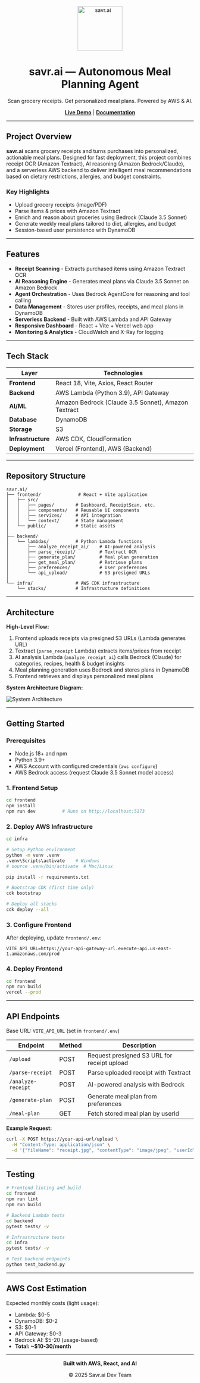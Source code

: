 <div align="center">
  <img src="frontend/public/savricon.png" alt="savr.ai" width="120"/>
  <h1>savr.ai — Autonomous Meal Planning Agent</h1>
  <p>Scan grocery receipts. Get personalized meal plans. Powered by AWS & AI.</p>
  
  **[Live Demo](https://savr-ai-one.vercel.app)** | **[Documentation](./DEPLOYMENT_GUIDE.md)**
</div>

---

## Project Overview

**savr.ai** scans grocery receipts and turns purchases into personalized, actionable meal plans. Designed for fast deployment, this project combines receipt OCR (Amazon Textract), AI reasoning (Amazon Bedrock/Claude), and a serverless AWS backend to deliver intelligent meal recommendations based on dietary restrictions, allergies, and budget constraints.

### Key Highlights

- Upload grocery receipts (image/PDF)
- Parse items & prices with Amazon Textract
- Enrich and reason about groceries using Bedrock (Claude 3.5 Sonnet)
- Generate weekly meal plans tailored to diet, allergies, and budget
- Session-based user persistence with DynamoDB

---

## Features

- **Receipt Scanning** - Extracts purchased items using Amazon Textract OCR
- **AI Reasoning Engine** - Generates meal plans via Claude 3.5 Sonnet on Amazon Bedrock
- **Agent Orchestration** - Uses Bedrock AgentCore for reasoning and tool calling
- **Data Management** - Stores user profiles, receipts, and meal plans in DynamoDB
- **Serverless Backend** - Built with AWS Lambda and API Gateway
- **Responsive Dashboard** - React + Vite + Vercel web app
- **Monitoring & Analytics** - CloudWatch and X-Ray for logging

---

## Tech Stack

| Layer | Technologies |
|-------|-------------|
| **Frontend** | React 18, Vite, Axios, React Router |
| **Backend** | AWS Lambda (Python 3.9), API Gateway |
| **AI/ML** | Amazon Bedrock (Claude 3.5 Sonnet), Amazon Textract |
| **Database** | DynamoDB |
| **Storage** | S3 |
| **Infrastructure** | AWS CDK, CloudFormation |
| **Deployment** | Vercel (Frontend), AWS (Backend) |

---

## Repository Structure

```
savr.ai/
├── frontend/              # React + Vite application
│   ├── src/
│   │   ├── pages/        # Dashboard, ReceiptScan, etc.
│   │   ├── components/   # Reusable UI components
│   │   ├── services/     # API integration
│   │   └── context/      # State management
│   └── public/           # Static assets
│
├── backend/
│   └── lambdas/          # Python Lambda functions
│       ├── analyze_receipt_ai/    # AI-powered analysis
│       ├── parse_receipt/         # Textract OCR
│       ├── generate_plan/         # Meal plan generation
│       ├── get_meal_plan/         # Retrieve plans
│       ├── preferences/           # User preferences
│       └── api_upload/            # S3 presigned URLs
│
└── infra/                # AWS CDK infrastructure
    └── stacks/           # Infrastructure definitions
```

---

## Architecture

**High-Level Flow:**

1. Frontend uploads receipts via presigned S3 URLs (Lambda generates URL)
2. Textract (`parse_receipt` Lambda) extracts items/prices from receipt
3. AI analysis Lambda (`analyze_receipt_ai`) calls Bedrock (Claude) for categories, recipes, health & budget insights
4. Meal planning generation uses Bedrock and stores plans in DynamoDB
5. Frontend retrieves and displays personalized meal plans

**System Architecture Diagram:**

![System Architecture](frontend/public/systemarchitectfinal.png)

---

## Getting Started

### Prerequisites

- Node.js 18+ and npm
- Python 3.9+
- AWS Account with configured credentials (`aws configure`)
- AWS Bedrock access (request Claude 3.5 Sonnet model access)

### 1. Frontend Setup

```bash
cd frontend
npm install
npm run dev          # Runs on http://localhost:5173
```

### 2. Deploy AWS Infrastructure

```bash
cd infra

# Setup Python environment
python -m venv .venv
.venv\Scripts\activate    # Windows
# source .venv/bin/activate  # Mac/Linux

pip install -r requirements.txt

# Bootstrap CDK (first time only)
cdk bootstrap

# Deploy all stacks
cdk deploy --all
```

### 3. Configure Frontend

After deploying, update `frontend/.env`:
```env
VITE_API_URL=https://your-api-gateway-url.execute-api.us-east-1.amazonaws.com/prod
```

### 4. Deploy Frontend

```bash
cd frontend
npm run build
vercel --prod
```

---

## API Endpoints

Base URL: `VITE_API_URL` (set in `frontend/.env`)

| Endpoint | Method | Description |
|----------|--------|-------------|
| `/upload` | POST | Request presigned S3 URL for receipt upload |
| `/parse-receipt` | POST | Parse uploaded receipt with Textract |
| `/analyze-receipt` | POST | AI-powered analysis with Bedrock |
| `/generate-plan` | POST | Generate meal plan from preferences |
| `/meal-plan` | GET | Fetch stored meal plan by userId |

**Example Request:**
```bash
curl -X POST https://your-api-url/upload \
  -H "Content-Type: application/json" \
  -d '{"fileName": "receipt.jpg", "contentType": "image/jpeg", "userId": "user123"}'
```

---

## Testing

```bash
# Frontend linting and build
cd frontend
npm run lint
npm run build

# Backend Lambda tests
cd backend
pytest tests/ -v

# Infrastructure tests
cd infra
pytest tests/ -v

# Test backend endpoints
python test_backend.py
```

---

## AWS Cost Estimation

Expected monthly costs (light usage):
- Lambda: $0-5
- DynamoDB: $0-2
- S3: $0-1
- API Gateway: $0-3
- Bedrock AI: $5-20 (usage-based)
- **Total: ~$10-30/month**

---

<div align="center">
  <p><strong>Built with AWS, React, and AI</strong></p>
  <p>© 2025 Savr.ai Dev Team</p>
</div>
